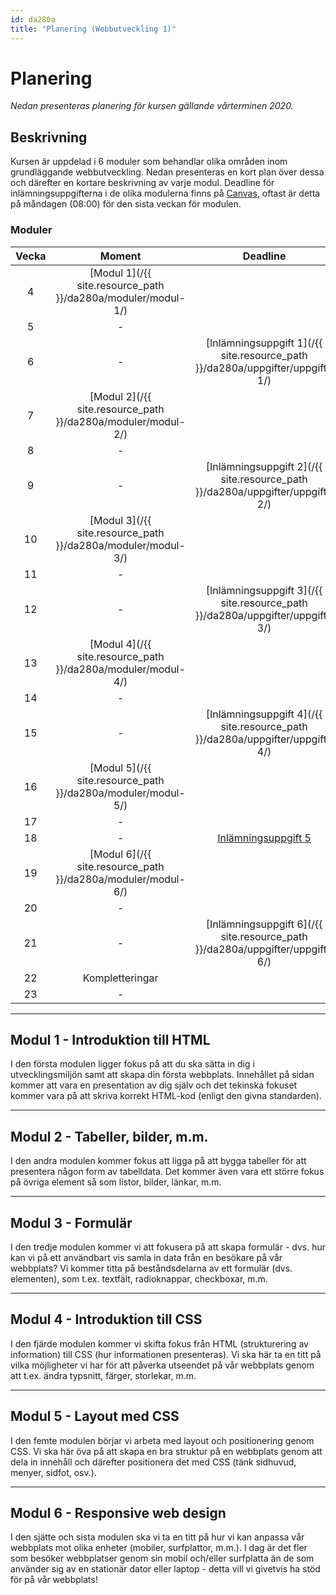 ```yaml
---
id: da280a
title: "Planering (Webbutveckling 1)"
---
```


# Planering

*Nedan presenteras planering för kursen gällande vårterminen 2020.*

## Beskrivning

Kursen är uppdelad i 6 moduler som behandlar olika områden inom grundläggande webbutveckling. Nedan presenteras en kort plan över dessa och därefter en kortare beskrivning av varje modul. Deadline för inlämningsuppgifterna i de olika modulerna finns på [Canvas](https://mau.instructure.com/login/saml), oftast är detta på måndagen (08:00) för den sista veckan för modulen.

### Moduler

| Vecka | Moment | Deadline |
|:-----:|:------:|:--------:|
| 4 | [Modul 1](/{{ site.resource_path }}/da280a/moduler/modul-1/) ||
| 5 | - ||
| 6 | - | [Inlämningsuppgift 1](/{{ site.resource_path }}/da280a/uppgifter/uppgift-1/) |
| 7 | [Modul 2](/{{ site.resource_path }}/da280a/moduler/modul-2/) ||
| 8 | - ||
| 9 | - | [Inlämningsuppgift 2](/{{ site.resource_path }}/da280a/uppgifter/uppgift-2/) |
| 10 | [Modul 3](/{{ site.resource_path }}/da280a/moduler/modul-3/) ||
| 11 | - ||
| 12 | - | [Inlämningsuppgift 3](/{{ site.resource_path }}/da280a/uppgifter/uppgift-3/) |
| 13 | [Modul 4](/{{ site.resource_path }}/da280a/moduler/modul-4/) ||
| 14 | - ||
| 15 | - | [Inlämningsuppgift 4](/{{ site.resource_path }}/da280a/uppgifter/uppgift-4/) |
| 16 | [Modul 5](/{{ site.resource_path }}/da280a/moduler/modul-5/) ||
| 17 | - ||
| 18 | - | [Inlämningsuppgift 5](/resources/da280a/uppgifter/uppgift-5/) |
| 19 | [Modul 6](/{{ site.resource_path }}/da280a/moduler/modul-6/) ||
| 20 | - ||
| 21 | - | [Inlämningsuppgift 6](/{{ site.resource_path }}/da280a/uppgifter/uppgift-6/) |
| 22 | Kompletteringar |
| 23 | - |

---

## Modul 1 - Introduktion till HTML

I den första modulen ligger fokus på att du ska sätta in dig i utvecklingsmiljön samt att skapa din första webbplats. Innehållet på sidan kommer att vara en presentation av dig själv och det tekinska fokuset kommer vara på att skriva korrekt HTML-kod (enligt den givna standarden).

---

## Modul 2 - Tabeller, bilder, m.m.

I den andra modulen kommer fokus att ligga på att bygga tabeller för att presentera någon form av tabelldata. Det kommer även vara ett större fokus på övriga element så som listor, bilder, länkar, m.m.

---

## Modul 3 - Formulär

I den tredje modulen kommer vi att fokusera på att skapa formulär - dvs. hur kan vi på ett användbart vis samla in data från en besökare på vår webbplats? Vi kommer titta på beståndsdelarna av ett formulär (dvs. elementen), som t.ex. textfält, radioknappar, checkboxar, m.m.

---

## Modul 4 - Introduktion till CSS

I den fjärde modulen kommer vi skifta fokus från HTML (strukturering av information) till CSS (hur informationen presenteras). Vi ska här ta en titt på vilka möjligheter vi har för att påverka utseendet på vår webbplats genom att t.ex. ändra typsnitt, färger, storlekar, m.m.

---

## Modul 5 - Layout med CSS

I den femte modulen börjar vi arbeta med layout och positionering genom CSS. Vi ska här öva på att skapa en bra struktur på en webbplats genom att dela in innehåll och därefter positionera det med CSS (tänk sidhuvud, menyer, sidfot, osv.).

---

## Modul 6 - Responsive web design

I den sjätte och sista modulen ska vi ta en titt på hur vi kan anpassa vår webbplats mot olika enheter (mobiler, surfplattor, m.m.). I dag är det fler som besöker webbplatser genom sin mobil och/eller surfplatta än de som använder sig av en stationär dator eller laptop - detta vill vi givetvis ha stöd för på vår webbplats!
